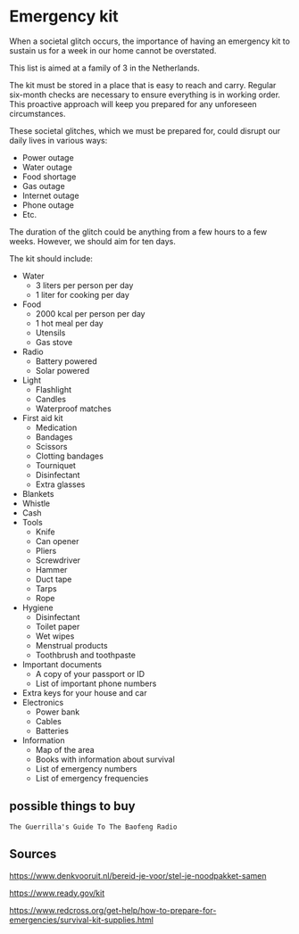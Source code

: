 # Emergency kit

When a societal glitch occurs, the importance of having an emergency kit to sustain us for a week in our home cannot be overstated.

This list is aimed at a family of 3 in the Netherlands.

The kit must be stored in a place that is easy to reach and carry. Regular six-month checks are necessary to ensure everything is in working order. This proactive approach will keep you prepared for any unforeseen circumstances.

These societal glitches, which we must be prepared for, could disrupt our daily lives in various ways:

- Power outage
- Water outage
- Food shortage
- Gas outage
- Internet outage
- Phone outage
- Etc.

The duration of the glitch could be anything from a few hours to a few weeks. However, we should aim for ten days.

The kit should include:

- Water
  - 3 liters per person per day
  - 1 liter for cooking per day
- Food
  - 2000 kcal per person per day
  - 1 hot meal per day
  - Utensils
  - Gas stove
- Radio
  - Battery powered
  - Solar powered
- Light
  - Flashlight
  - Candles
  - Waterproof matches
- First aid kit
  - Medication
  - Bandages
  - Scissors
  - Clotting bandages
  - Tourniquet
  - Disinfectant
  - Extra glasses
- Blankets
- Whistle
- Cash
- Tools
  - Knife
  - Can opener
  - Pliers
  - Screwdriver
  - Hammer
  - Duct tape
  - Tarps
  - Rope
- Hygiene
  - Disinfectant
  - Toilet paper
  - Wet wipes
  - Menstrual products
  - Toothbrush and toothpaste
- Important documents
  - A copy of your passport or ID
  - List of important phone numbers
- Extra keys for your house and car
- Electronics
  - Power bank
  - Cables
  - Batteries
- Information
  - Map of the area
  - Books with information about survival
  - List of emergency numbers
  - List of emergency frequencies

## possible things to buy

`The Guerrilla's Guide To The Baofeng Radio`

## Sources

<https://www.denkvooruit.nl/bereid-je-voor/stel-je-noodpakket-samen>

<https://www.ready.gov/kit>

<https://www.redcross.org/get-help/how-to-prepare-for-emergencies/survival-kit-supplies.html>
